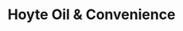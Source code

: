 ---
title: "Hoyte Oil & Convenience"
url: /walnut-grove/hoyte-oil-and-convenience/
shop: convenience
---